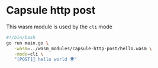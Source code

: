 # Capsule http post

This wasm module is used by the `cli` mode

```bash
#!/bin/bash
go run main.go \
   -wasm=../wasm_modules/capsule-http-post/hello.wasm \
   -mode=cli \
   "[POST]👋 hello world 🌍"
```
